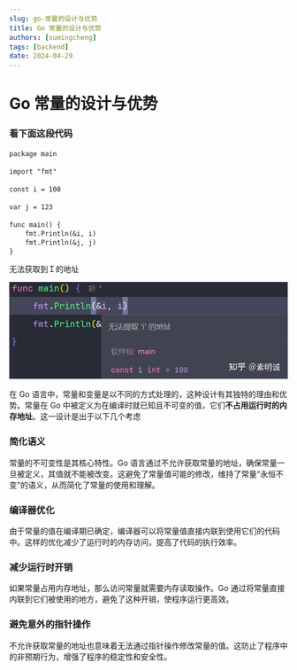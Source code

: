 ```yaml
---
slug: go-常量的设计与优势
title: Go 常量的设计与优势
authors: [sumingcheng]
tags: [backend]
date: 2024-04-29
---
```


# Go 常量的设计与优势

### 看下面这段代码

```
package main
​
import "fmt"
​
const i = 100
​
var j = 123
​
func main() {
    fmt.Println(&i, i)
    fmt.Println(&j, j)
}

```

无法获取到Ｉ的地址

![d92293b286b371adfffbd998de2f064e](../image/d92293b286b371adfffbd998de2f064e.jpg)

在 Go 语言中，常量和变量是以不同的方式处理的，这种设计有其独特的理由和优势。常量在 Go 中被定义为在编译时就已知且不可变的值，它们**不占用运行时的内存地址**。这一设计是出于以下几个考虑

### 简化语义

常量的不可变性是其核心特性。Go 语言通过不允许获取常量的地址，确保常量一旦被定义，其值就不能被改变。这避免了常量值可能的修改，维持了常量“永恒不变”的语义，从而简化了常量的使用和理解。

### 编译器优化

由于常量的值在编译期已确定，编译器可以将常量值直接内联到使用它们的代码中。这样的优化减少了运行时的内存访问，提高了代码的执行效率。

### 减少运行时开销

如果常量占用内存地址，那么访问常量就需要内存读取操作。Go 通过将常量直接内联到它们被使用的地方，避免了这种开销，使程序运行更高效。

### 避免意外的指针操作

不允许获取常量的地址也意味着无法通过指针操作修改常量的值。这防止了程序中的非预期行为，增强了程序的稳定性和安全性。
